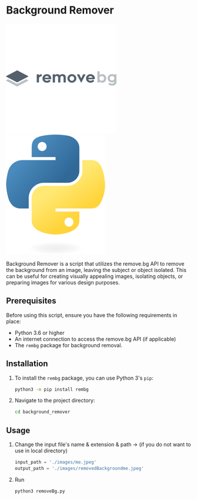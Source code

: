 # Background Remover


![remove.bg Logo](removebg.png) ![Python Logo](python.png)

Background Remover is a script that utilizes the remove.bg API to remove the background from an image, leaving the subject or object isolated. This can be useful for creating visually appealing images, isolating objects, or preparing images for various design purposes.

## Prerequisites

Before using this script, ensure you have the following requirements in place:

- Python 3.6 or higher
- An internet connection to access the remove.bg API (if applicable)
- The `rembg` package for background removal.

## Installation

1. To install the `rembg` package, you can use Python 3's `pip`:

    ```bash
    python3 -m pip install rembg

2. Navigate to the project directory:
   
   ```bash
   cd background_remover

## Usage

1. Change the input file's name & extension & path -> (if you do not want to use in local directory)

    ```python
    input_path = './images/me.jpeg'
    output_path = './images/removedBackgroundme.jpeg'

2. Run

    ```python
    python3 removeBg.py        